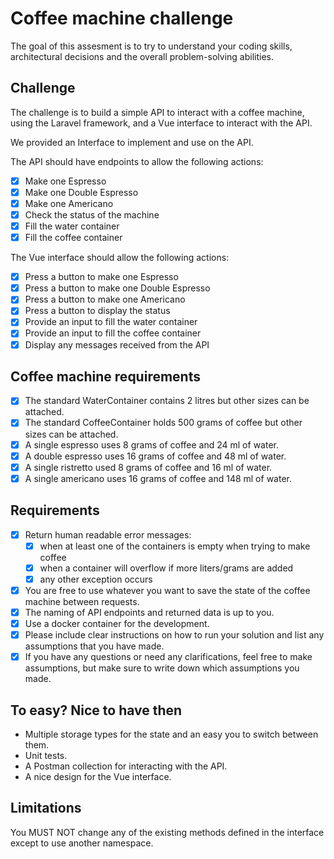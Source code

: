 # Coffee machine challenge

The goal of this assesment is to try to understand your coding skills, architectural decisions and the overall problem-solving abilities.

## Challenge

The challenge is to build a simple API to interact with a coffee machine, using the Laravel framework, and a Vue interface to interact with the API.

We provided an Interface to implement and use on the API.

The API should have endpoints to allow the following actions:

- [x] Make one Espresso
- [x] Make one Double Espresso
- [x] Make one Americano
- [x] Check the status of the machine
- [x] Fill the water container
- [x] Fill the coffee container

The Vue interface should allow the following actions:

- [x] Press a button to make one Espresso
- [x] Press a button to make one Double Espresso
- [x] Press a button to make one Americano
- [x] Press a button to display the status
- [x] Provide an input to fill the water container
- [x] Provide an input to fill the coffee container
- [x] Display any messages received from the API

## Coffee machine requirements

- [x] The standard WaterContainer contains 2 litres but other sizes can be attached.
- [x] The standard CoffeeContainer holds 500 grams of coffee but other sizes can be attached.
- [x] A single espresso uses 8 grams of coffee and 24 ml of water.
- [x] A double espresso uses 16 grams of coffee and 48 ml of water.
- [x] A single ristretto used 8 grams of coffee and 16 ml of water.
- [x] A single americano uses 16 grams of coffee and 148 ml of water.

## Requirements

- [x] Return human readable error messages:
  - [x] when at least one of the containers is empty when trying to make coffee
  - [x] when a container will overflow if more liters/grams are added
  - [x] any other exception occurs
- [x] You are free to use whatever you want to save the state of the coffee machine between requests.
- [x] The naming of API endpoints and returned data is up to you.
- [x] Use a docker container for the development.
- [x] Please include clear instructions on how to run your solution and list any assumptions that you have made.
- [x] If you have any questions or need any clarifications, feel free to make assumptions, but make sure to write down which assumptions you made.

## To easy? Nice to have then

- Multiple storage types for the state and an easy you to switch between them.
- Unit tests.
- A Postman collection for interacting with the API.
- A nice design for the Vue interface.

## Limitations

You MUST NOT change any of the existing methods defined in the interface except to use another namespace.

